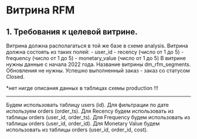 ﻿# Витрина RFM

## 1. Требования к целевой витрине.

Витрина должна располагаться в той же базе в схеме analysis.
Витрина должна состоять из таких полей:
	- user_id
	- recency (число от 1 до 5)
	- frequency (число от 1 до 5)
	- monetary_value (число от 1 до 5)
В витрине нужны данные с начала 2022 года.
Название витрины dm_rfm_segments.
Обновления не нужны.
Успешно выполненный заказ - заказ со статусом Closed.

*нет нигде описания данных в таблицах схемы production !!!

-----------

Будем использовать таблицу users (id).
Для фильтрации по дате используем orders (order_ts).
Для Recency будем использовать из таблицы orders (user_id, order_ts).
Для Frequency будем использовать из таблицы orders (user_id, order_id).
Для Monetary Value будем использовать из таблицы orders (user_id, order_id, cost).